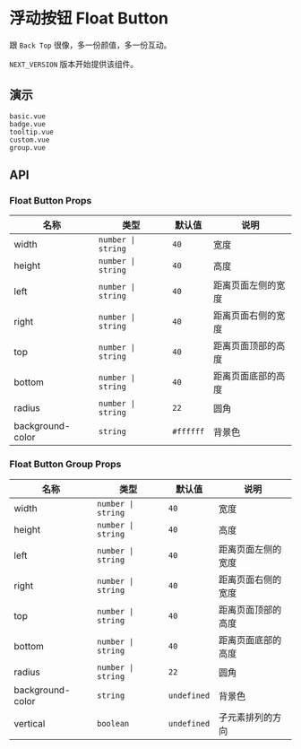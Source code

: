 # 浮动按钮 Float Button

跟 `Back Top` 很像，多一份颜值，多一份互动。

`NEXT_VERSION` 版本开始提供该组件。

## 演示

```demo
basic.vue
badge.vue
tooltip.vue
custom.vue
group.vue
```

## API

### Float Button Props

| 名称             | 类型               | 默认值    | 说明               |
| ---------------- | ------------------ | --------- | ------------------ |
| width            | `number \| string` | `40`      | 宽度               |
| height           | `number \| string` | `40`      | 高度               |
| left             | `number \| string` | `40`      | 距离页面左侧的宽度 |
| right            | `number \| string` | `40`      | 距离页面右侧的宽度 |
| top              | `number \| string` | `40`      | 距离页面顶部的高度 |
| bottom           | `number \| string` | `40`      | 距离页面底部的高度 |
| radius           | `number \| string` | `22`      | 圆角               |
| background-color | `string`           | `#ffffff` | 背景色             |

### Float Button Group Props

| 名称             | 类型               | 默认值      | 说明               |
| ---------------- | ------------------ | ----------- | ------------------ |
| width            | `number \| string` | `40`        | 宽度               |
| height           | `number \| string` | `40`        | 高度               |
| left             | `number \| string` | `40`        | 距离页面左侧的宽度 |
| right            | `number \| string` | `40`        | 距离页面右侧的宽度 |
| top              | `number \| string` | `40`        | 距离页面顶部的高度 |
| bottom           | `number \| string` | `40`        | 距离页面底部的高度 |
| radius           | `number \| string` | `22`        | 圆角               |
| background-color | `string`           | `undefined` | 背景色             |
| vertical         | `boolean`          | `undefined` | 子元素排列的方向   |
